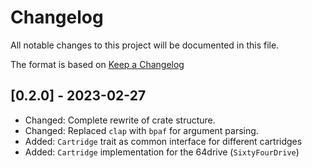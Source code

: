 # Changelog

All notable changes to this project will be documented in this file.

The format is based on [Keep a Changelog](https://keepachangelog.com/en/1.0.0/)

## [0.2.0] - 2023-02-27
- Changed: Complete rewrite of crate structure.
- Changed: Replaced `clap` with `bpaf` for argument parsing.
- Added: `Cartridge` trait as common interface for different cartridges
- Added: `Cartridge` implementation for the 64drive (`SixtyFourDrive`)